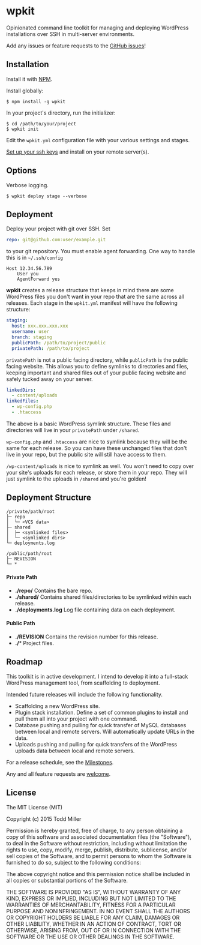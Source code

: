# wpkit

Opinionated command line toolkit for managing and deploying WordPress installations over SSH in multi-server environments.

Add any issues or feature requests to the [GitHub issues](https://github.com/Toddses/wpkit/issues)!

## Installation

Install it with [NPM](https://www.npmjs.com/).

Install globally:

	$ npm install -g wpkit

In your project's directory, run the initializer:

    $ cd /path/to/your/project
	$ wpkit init

Edit the `wpkit.yml` configuration file with your various settings and stages.

[Set up your ssh keys](https://help.github.com/articles/generating-ssh-keys/) and install on your remote server(s).

## Options

Verbose logging.

	$ wpkit deploy stage --verbose

## Deployment

Deploy your project with git over SSH. Set

```yaml
repo: git@github.com:user/example.git
```

to your git repository. You must enable agent forwarding. One way to handle this is in `~/.ssh/config`

```
Host 12.34.56.789
    User you
    AgentForward yes
```

**wpkit** creates a release structure that keeps in mind there are some WordPress files you don't want in your repo that are the same across all releases. Each stage in the `wpkit.yml` manifest will have the following structure:

```yaml
staging:
  host: xxx.xxx.xxx.xxx
  username: user
  branch: staging
  publicPath: /path/to/project/public
  privatePath: /path/to/project
```

`privatePath` is not a public facing directory, while `publicPath` is the public facing website. This allows you to define symlinks to directories and files, keeping important and shared files out of your public facing website and safely tucked away on your server.

```yaml
linkedDirs:
  - content/uploads
linkedFiles:
  - wp-config.php
  - .htaccess
```

The above is a basic WordPress symlink structure. These files and directories will live in your `privatePath` under `/shared`.

`wp-config.php` and `.htaccess` are nice to symlink because they will be the same for each release. So you can have these unchanged files that don't live in your repo, but the public site will still have access to them.

`/wp-content/uploads` is nice to symlink as well. You won't need to copy over your site's uploads for each release, or store them in your repo. They will just symlink to the uploads in `/shared` and you're golden!

## Deployment Structure

```
/private/path/root
├─ repo
│  └─ <VCS data>
├─ shared
│  ├─ <symlinked files>
│  └─ <symlinked dirs>
└─ deployments.log

/public/path/root
├─ REVISION
└─ *
```

#### Private Path
* **./repo/** Contains the bare repo.
* **./shared/** Contains shared files/directories to be symlinked within each release.
* **./deployments.log** Log file containing data on each deployment.

#### Public Path
* **./REVISION** Contains the revision number for this release.
* **./*** Project files.

## Roadmap

This toolkit is in active development. I intend to develop it into a full-stack WordPress management tool, from scaffolding to deployment.

Intended future releases will include the following functionality.

* Scaffolding a new WordPress site.
* Plugin stack installation. Define a set of common plugins to install and pull them all into your project with one command.
* Database pushing and pulling for quick transfer of MySQL databases between local and remote servers. Will automatically update URLs in the data.
* Uploads pushing and pulling for quick transfers of the WordPress uploads data between local and remote servers.

For a release schedule, see the [Milestones](https://github.com/Toddses/wpkit/milestones).

Any and all feature requests are [welcome](https://github.com/Toddses/wpkit/issues).

## License

The MIT License (MIT)

Copyright (c) 2015 Todd Miller

Permission is hereby granted, free of charge, to any person obtaining a copy
of this software and associated documentation files (the "Software"), to deal
in the Software without restriction, including without limitation the rights
to use, copy, modify, merge, publish, distribute, sublicense, and/or sell
copies of the Software, and to permit persons to whom the Software is
furnished to do so, subject to the following conditions:

The above copyright notice and this permission notice shall be included in
all copies or substantial portions of the Software.

THE SOFTWARE IS PROVIDED "AS IS", WITHOUT WARRANTY OF ANY KIND, EXPRESS OR
IMPLIED, INCLUDING BUT NOT LIMITED TO THE WARRANTIES OF MERCHANTABILITY,
FITNESS FOR A PARTICULAR PURPOSE AND NONINFRINGEMENT. IN NO EVENT SHALL THE
AUTHORS OR COPYRIGHT HOLDERS BE LIABLE FOR ANY CLAIM, DAMAGES OR OTHER
LIABILITY, WHETHER IN AN ACTION OF CONTRACT, TORT OR OTHERWISE, ARISING FROM,
OUT OF OR IN CONNECTION WITH THE SOFTWARE OR THE USE OR OTHER DEALINGS IN
THE SOFTWARE.
